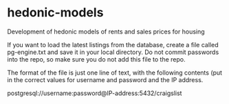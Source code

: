 # hedonic-models
Development of hedonic models of rents and sales prices for housing

If you want to load the latest listings from the database, create a file called pg-engine.txt and save it in your local directory. Do not commit passwords into the repo, so make sure you do not add this file to the repo.

The format of the file is just one line of text, with the following contents (put in the correct values for username and password and the IP address.

postgresql://username:password@IP-address:5432/craigslist

